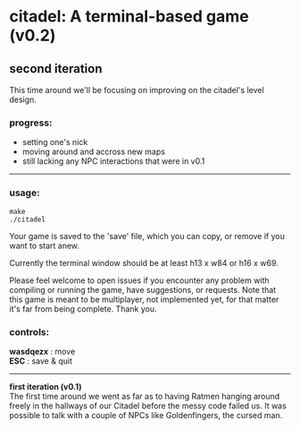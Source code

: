 # citadel: A terminal-based game (v0.2)

## second iteration

This time around we'll be focusing on
improving on the citadel's level design.

### progress:

- setting one's nick
- moving around and accross new maps
- still lacking any NPC interactions that were in v0.1

---

### usage:

```
make
./citadel
```

Your game is saved to the 'save' file,
which you can copy, or remove if you
want to start anew.

Currently the terminal window should be at
least h13 x w84 or h16 x w69.

Please feel welcome to open issues if
you encounter any problem with compiling
or running the game, have suggestions,
or requests. Note that this game is meant
to be multiplayer, not implemented yet,
for that matter it's far from being complete.
Thank you.

### controls:

**wasdqezx** : move\
**ESC** : save & quit

---

**first iteration (v0.1)**\
The first time around we went as far as to 
having Ratmen hanging around freely in the 
hallways of our Citadel before the messy 
code failed us. It was possible to talk with 
a couple of NPCs like Goldenfingers, the 
cursed man.
